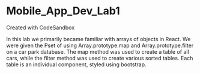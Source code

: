 # Mobile_App_Dev_Lab1
Created with CodeSandbox

In this lab we primarily became familiar with arrays of objects in React. We were given the Pset of using Array.prototype.map and Array.prototype.filter on a car park database. The map method was used to create a table of all cars, while the filter method was used to create various sorted tables. Each table is an individual component, styled using bootstrap.  

